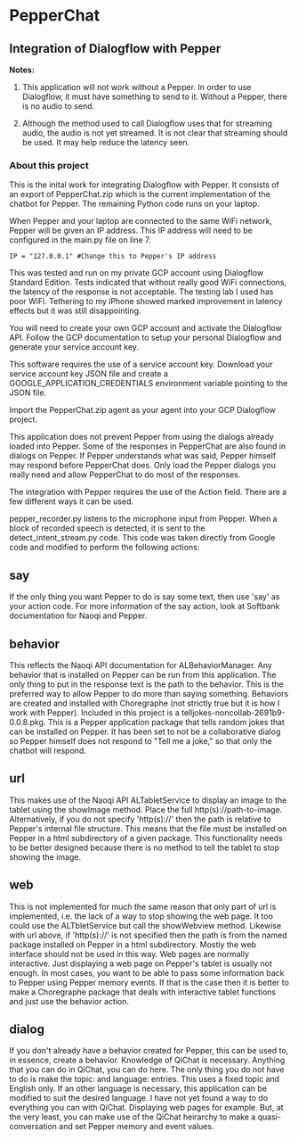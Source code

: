 # PepperChat
## Integration of Dialogflow with Pepper

**Notes:** 
1. This application will not work without a Pepper. In order to use Dialogflow, it must have something to send to it. Without a Pepper, there is no audio to send.

2. Although the method used to call Dialogflow uses that for streaming audio, the audio is not yet streamed. It is not clear that streaming should be used. It may help reduce the latency seen.

### About this project

This is the inital work for integrating Dialogflow with Pepper. It consists of an export of PepperChat.zip which is the current implementation of the chatbot for Pepper. The remaining Python code runs on your laptop.

When Pepper and your laptop are connected to the same WiFi network, Pepper will be given an IP address. This IP address will need to be configured in the main.py file on line 7.
```
IP = "127.0.0.1" #Change this to Pepper's IP address
```

This was tested and run on my private GCP account using Dialogflow Standard Edition. Tests indicated that without really good WiFi connections, the latency of the response is not acceptable. The testing lab I used has poor WiFi. Tethering to my iPhone showed marked improvement in latency effects but it was still disappointing.

You will need to create your own GCP account and activate the Dialogflow API. Follow the GCP documentation to setup your personal Dialogflow and generate your service account key.

This software requires the use of a service account key. Download your service account key JSON file and create a GOOGLE_APPLICATION_CREDENTIALS environment variable pointing to the JSON file.

Import the PepperChat.zip agent as your agent into your GCP Dialogflow project.

This application does not prevent Pepper from using the dialogs already loaded into Pepper. Some of the responses in PepperChat are also found in dialogs on Pepper. If Pepper understands what was said, Pepper himself may respond before PepperChat does. Only load the Pepper dialogs you really need and allow PepperChat to do most of the responses.

The integration with Pepper requires the use of the Action field. There are a few different ways it can be used.

pepper_recorder.py listens to the microphone input from Pepper. When a block of recorded speech is detected, it is sent to the detect_intent_stream.py code. This code was taken directly from Google code and modified to perform the following actions:

## say
If the only thing you want Pepper to do is say some text, then use 'say' as your action code. For more information of the say action, look at Softbank documentation for Naoqi and Pepper.

## behavior
This reflects the Naoqi API documentation for ALBehaviorManager. Any behavior that is installed on Pepper can be run from this application. The only thing to put in the response text is the path to the behavior. This is the preferred way to allow Pepper to do more than saying something. Behaviors are created and installed with Choregraphe (not strictly true but it is how I work with Pepper). Included in this project is a telljokes-noncollab-2691b9-0.0.8.pkg. This is a Pepper application package that tells random jokes that can be installed on Pepper. It has been set to not be a collaborative dialog so Pepper himself does not respond to "Tell me a joke," so that only the chatbot will respond.

## url
This makes use of the Naoqi API ALTabletService to display an image to the tablet using the showImage method. Place the full http(s)://path-to-image. Alternatively, if you do not specify 'http(s)://' then the path is relative to Pepper's internal file structure. This means that the file must be installed on Pepper in a html subdirectory of a given package. This functionality needs to be better designed because there is no method to tell the tablet to stop showing the image.

## web
This is not implemented for much the same reason that only part of url is implemented, i.e. the lack of a way to stop showing the web page. It too could use the ALTbletService but call the showWebview method. Likewise with url above, if 'http(s)://' is not specified then the path is from the named package installed on Pepper in a html subdirectory. Mostly the web interface should not be used in this way. Web pages are normally interactive. Just displaying a web page on Pepper's tablet is usually not enough. In most cases, you want to be able to pass some information back to Pepper using Pepper memory events. If that is the case then it is better to make a Choregraphe package that deals with interactive tablet functions and just use the behavior action.

## dialog
If you don't already have a behavior created for Pepper, this can be used to, in essence, create a behavior. Knowledge of QiChat is necessary. Anything that you can do in QiChat, you can do here. The only thing you do not have to do is make the topic: and language: entries. This uses a fixed topic and English only. If an other language is necessary, this application can be modified to suit the desired language. I have not yet found a way to do everything you can with QiChat. Displaying web pages for example. But, at the very least, you can make use of the QiChat heirarchy to make a quasi-conversation and set Pepper memory and event values.
